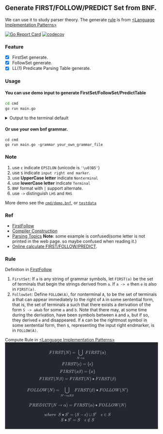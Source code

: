## Generate FIRST/FOLLOW/PREDICT Set from BNF.
We can use it to study parser theory. The generate [rule](#rule) is from [\<Language Implementation Patterns\>](https://pragprog.com/titles/tpdsl/language-implementation-patterns/)

[![Go Report Card](https://goreportcard.com/badge/github.com/tutumagi/grammar)](https://goreportcard.com/report/github.com/tutumagi/grammar)
[![codecov](https://codecov.io/gh/tutumagi/grammar/branch/main/graph/badge.svg?token=YAUNZ9MELL)](https://codecov.io/gh/tutumagi/grammar)

### Feature
* [x] FirstSet generate.
* [x] FollowSet generate.
* [x] LL(1) Predicate Parsing Table generate.

### Usage
#### You can use demo input to generate FirstSet/FollowSet/PredictTable

```sh
cd cmd
go run main.go
```

<details>
  <summary>Output to the terminal default</summary>

   ```
   FirstSet:
FIRST(D) = {g ε f}
FIRST(E) = {g ε}
FIRST(F) = {f ε}
FIRST(S) = {a}
FIRST(B) = {c}
FIRST(C) = {b ε}

FollowSet:
FOLLOW(F) = {h}
FOLLOW(S) = {$}
FOLLOW(B) = {g h f}
FOLLOW(C) = {g h f}
FOLLOW(D) = {h}
FOLLOW(E) = {f h}

PredictTable:
+---+----------------+------------+------------+------------+------------+------------+---+
| # | a              | b          | c          | f          | g          | h          | $ |
+---+----------------+------------+------------+------------+------------+------------+---+
| S | S -> {a B D h} |            |            |            |            |            |   |
+---+----------------+------------+------------+------------+------------+------------+---+
| B |                |            | B -> {c C} |            |            |            |   |
+---+----------------+------------+------------+------------+------------+------------+---+
| C |                | C -> {b C} |            | C -> {ε}   | C -> {ε}   | C -> {ε}   |   |
+---+----------------+------------+------------+------------+------------+------------+---+
| D |                |            |            | D -> {E F} | D -> {E F} | D -> {E F} |   |
+---+----------------+------------+------------+------------+------------+------------+---+
| E |                |            |            | E -> {ε}   | E -> {g}   | E -> {ε}   |   |
+---+----------------+------------+------------+------------+------------+------------+---+
| F |                |            |            | F -> {f}   |            | F -> {ε}   |   |
+---+----------------+------------+------------+------------+------------+------------+---+
   ```
</details>

#### Or use your own bnf grammar. 
```
cd cmd
go run main.go -grammar your_own_grammar_file
```

### Note
1. use `ε` indicate `EPSILON` (unicode is `'\u03B5'`)
2. use `$` indicate `input right end marker`.
3. use **UpperCase letter** indicate `Nonterminal`
4. use **lowerCase letter** indicate `Terminal`
5. `BNF` format with `|` support alternate.
6. use `->` distinguish `LHS` and `RHS`

More demo see the [`cmd/demo.bnf`](cmd/demo.bnf), or [`testdata`](testdata/testdata2.json)

### Ref
* [FirstFollow](https://www.cs.uaf.edu/~cs331/notes/FirstFollow.pdf)
* [Compiler Construction](https://learning.oreilly.com/library/view/compiler-construction/9789332524590/)
* [Parsing Topics](http://www.mollypages.org/page/grammar/index.mp#generaldeter) **Note**: some example is confused(some letter is not printed in the web page. so maybe confused when reading it.)
* [Online calculate FIRST/FOLLOW/PREDICT](http://hackingoff.com/compilers/predict-first-follow-set).

### Rule

Definition in [FirstFollow](https://www.cs.uaf.edu/~cs331/notes/FirstFollow.pdf)
1. `FirstSet`: If `a` is any string of grammar symbols, let `FIRST(a)` be the set of terminals that begin the strings derived from `a`. If `a -> e` then `e` is also in `FIRST(a)`.
2. `FollowSet`: Define `FOLLOW(A)`, for nonterminal `A`, to be the set of terminals a that can appear immediately to the right of `A` in some sentential form, that is, the set of terminals a such that there exists a derivation of the form `S -> aAab` for some `a` and `b`. Note that there may, at some time during the derivation, have been symbols between `A` and `a`, but if so, they derived `e` and disappeared. If `A` can be the rightmost symbol in some sentential form, then `$`, representing the input right endmarker, is in `FOLLOW(A)`.

Compute Rule in [\<Language Implementation Patterns\>](https://pragprog.com/titles/tpdsl/language-implementation-patterns/)
![](./rule.png)
